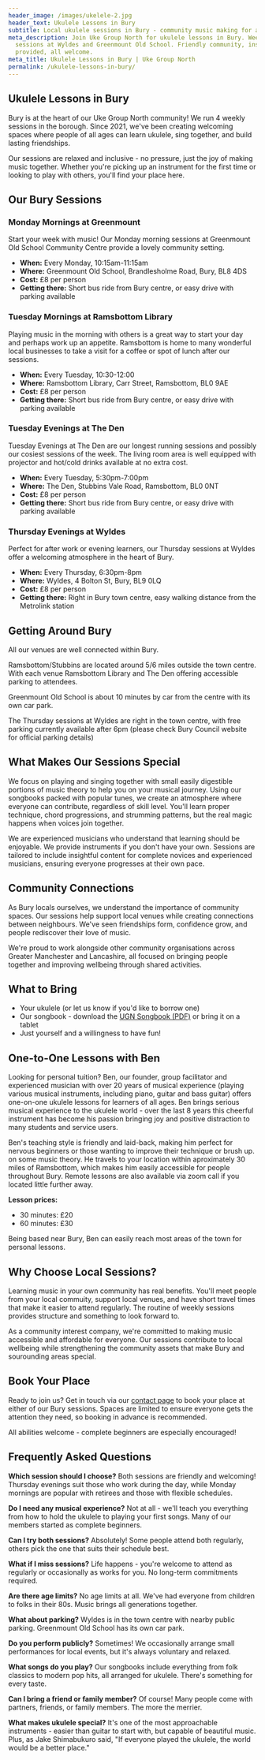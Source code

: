 ```yaml
---
header_image: /images/ukelele-2.jpg
header_text: Ukulele Lessons in Bury
subtitle: Local ukulele sessions in Bury - community music making for all ages
meta_description: Join Uke Group North for ukulele lessons in Bury. Weekly
  sessions at Wyldes and Greenmount Old School. Friendly community, instruments
  provided, all welcome.
meta_title: Ukulele Lessons in Bury | Uke Group North
permalink: /ukulele-lessons-in-bury/
---
```

## Ukulele Lessons in Bury

Bury is at the heart of our Uke Group North community! We run 4 weekly sessions in the borough. Since 2021, we've been creating welcoming spaces where people of all ages can learn ukulele, sing together, and build lasting friendships.

Our sessions are relaxed and inclusive - no pressure, just the joy of making music together. Whether you're picking up an instrument for the first time or looking to play with others, you'll find your place here.

## Our Bury Sessions
### Monday Mornings at Greenmount

Start your week with music! Our Monday morning sessions at Greenmount Old School Community Centre provide a lovely community setting.

- **When:** Every Monday, 10:15am-11:15am
- **Where:** Greenmount Old School, Brandlesholme Road, Bury, BL8 4DS
- **Cost:** £8 per person
- **Getting there:** Short bus ride from Bury centre, or easy drive with parking available

### Tuesday Mornings at Ramsbottom Library

Playing music in the morning with others is a great way to start your day and perhaps work up an appetite. Ramsbottom is home to many wonderful local businesses to take a visit for a coffee or spot of lunch after our sessions.

- **When:** Every Tuesday, 10:30-12:00
- **Where:** Ramsbottom Library, Carr Street, Ramsbottom, BL0 9AE
- **Cost:** £8 per person
- **Getting there:** Short bus ride from Bury centre, or easy drive with parking available

### Tuesday Evenings at The Den

Tuesday Evenings at The Den are our longest running sessions and possibly our cosiest sessions of the week. The living room area is well equipped with projector and hot/cold drinks available at no extra cost. 

- **When:** Every Tuesday, 5:30pm-7:00pm
- **Where:** The Den, Stubbins Vale Road, Ramsbottom, BL0 0NT
- **Cost:** £8 per person
- **Getting there:** Short bus ride from Bury centre, or easy drive with parking available

### Thursday Evenings at Wyldes

Perfect for after work or evening learners, our Thursday sessions at Wyldes offer a welcoming atmosphere in the heart of Bury.

- **When:** Every Thursday, 6:30pm-8pm
- **Where:** Wyldes, 4 Bolton St, Bury, BL9 0LQ
- **Cost:** £8 per person
- **Getting there:** Right in Bury town centre, easy walking distance from the Metrolink station


## Getting Around Bury

All our venues are well connected within Bury. 

Ramsbottom/Stubbins are located around 5/6 miles outside the town centre. With each venue Ramsbottom Library and The Den offering accessible parking to attendees. 

Greenmount Old School is about 10 minutes by car from the centre with its own car park. 

The Thursday sessions at Wyldes are right in the town centre, with free parking currently available after 6pm (please check Bury Council website for official parking details)

## What Makes Our Sessions Special

We focus on playing and singing together with small easily digestible portions of music theory to help you on your musical journey. Using our songbooks packed with popular tunes, we create an atmosphere where everyone can contribute, regardless of skill level. You'll learn proper technique, chord progressions, and strumming patterns, but the real magic happens when voices join together.

We are experienced musicians who understand that learning should be enjoyable. We provide instruments if you don't have your own. Sessions are tailored to include insightful content for complete novices and experienced musicians, ensuring everyone progresses at their own pace.

## Community Connections

As Bury locals ourselves, we understand the importance of community spaces. Our sessions help support local venues while creating connections between neighbours. We've seen friendships form, confidence grow, and people rediscover their love of music.

We're proud to work alongside other community organisations across Greater Manchester and Lancashire, all focused on bringing people together and improving wellbeing through shared activities.

## What to Bring

- Your ukulele (or let us know if you'd like to borrow one)
- Our songbook - download the [UGN Songbook (PDF)](/assets/UGN_Songbook_1.1.pdf) or bring it on a tablet
- Just yourself and a willingness to have fun!

## One-to-One Lessons with Ben

Looking for personal tuition? Ben, our founder, group facilitator and experienced musician with over 20 years of musical experience (playing various musical instruments, including piano, guitar and bass guitar) offers one-on-one ukulele lessons for learners of all ages.  Ben brings serious musical experience to the ukulele world - over the last 8 years this cheerful instrument has become his passion bringing joy and positive distraction to many students and service users.

Ben's teaching style is friendly and laid-back, making him perfect for nervous beginners or those wanting to improve their technique or brush up. on some music theory. He travels to your location within aproximately 30 miles of Ramsbottom, which makes him easily accessible for people throughout Bury. Remote lessons are also available via zoom call if you located little further away.

**Lesson prices:**
- 30 minutes: £20
- 60 minutes: £30

Being based near Bury, Ben can easily reach most areas of the town for personal lessons.

## Why Choose Local Sessions?

Learning music in your own community has real benefits. You'll meet people from your local commuity, support local venues, and have short travel times that make it easier to attend regularly. The routine of weekly sessions provides structure and something to look forward to.

As a community interest company, we're committed to making music accessible and affordable for everyone. Our sessions contribute to local wellbeing while strengthening the community assets that make Bury and sourounding areas special.

## Book Your Place

Ready to join us? Get in touch via our [contact page](/contact/) to book your place at either of our Bury sessions. Spaces are limited to ensure everyone gets the attention they need, so booking in advance is recommended.

All abilities welcome - complete beginners are especially encouraged!

## Frequently Asked Questions

**Which session should I choose?**
Both sessions are friendly and welcoming! Thursday evenings suit those who work during the day, while Monday mornings are popular with retirees and those with flexible schedules.

**Do I need any musical experience?**
Not at all - we'll teach you everything from how to hold the ukulele to playing your first songs. Many of our members started as complete beginners.

**Can I try both sessions?**
Absolutely! Some people attend both regularly, others pick the one that suits their schedule best.

**What if I miss sessions?**
Life happens - you're welcome to attend as regularly or occasionally as works for you. No long-term commitments required.

**Are there age limits?**
No age limits at all. We've had everyone from children to folks in their 80s. Music brings all generations together.

**What about parking?**
Wyldes is in the town centre with nearby public parking. Greenmount Old School has its own car park.

**Do you perform publicly?**
Sometimes! We occasionally arrange small performances for local events, but it's always voluntary and relaxed.

**What songs do you play?**
Our songbooks include everything from folk classics to modern pop hits, all arranged for ukulele. There's something for every taste.

**Can I bring a friend or family member?**
Of course! Many people come with partners, friends, or family members. The more the merrier.

**What makes ukulele special?**
It's one of the most approachable instruments - easier than guitar to start with, but capable of beautiful music. Plus, as Jake Shimabukuro said, "If everyone played the ukulele, the world would be a better place."